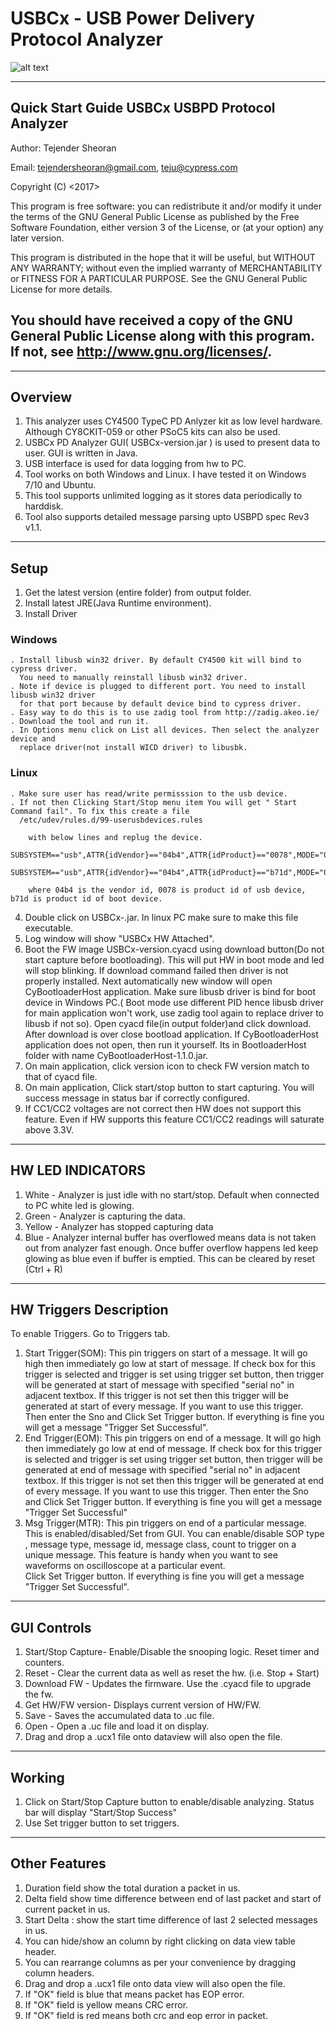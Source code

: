 # USBCx - USB Power Delivery Protocol Analyzer
![alt text](https://github.com/tejv/USBCx/blob/master/gui_image.png)

--------------------------------------------------------------------------------
Quick Start Guide USBCx USBPD Protocol Analyzer
--------------------------------------------------------------------------------
Author: Tejender Sheoran

Email: tejendersheoran@gmail.com, teju@cypress.com

Copyright (C) <2017>  <Tejender Sheoran>

This program is free software: you can redistribute it and/or modify
it under the terms of the GNU General Public License as published by
the Free Software Foundation, either version 3 of the License, or
(at your option) any later version.

This program is distributed in the hope that it will be useful,
but WITHOUT ANY WARRANTY; without even the implied warranty of
MERCHANTABILITY or FITNESS FOR A PARTICULAR PURPOSE.  See the
GNU General Public License for more details.

You should have received a copy of the GNU General Public License
along with this program.  If not, see <http://www.gnu.org/licenses/>.
--------------------------------------------------------------------------------

-------------------------------------------------------------------------------
Overview
--------------------------------------------------------------------------------
1. This analyzer uses CY4500 TypeC PD Anlyzer kit as low level hardware. Although CY8CKIT-059
   or other PSoC5 kits can also be used.
2. USBCx PD Analyzer GUI( USBCx-version.jar ) is used to present data to user. GUI
   is written in Java.
3. USB interface is used for data logging from hw to PC.
4. Tool works on both Windows and Linux. I have tested it on Windows 7/10 and Ubuntu.
5. This tool supports unlimited logging as it stores data periodically to harddisk.
6. Tool also supports detailed message parsing upto USBPD spec Rev3 v1.1.


--------------------------------------------------------------------------------
Setup
-------------------------------------------------------------------------------
1. Get the latest version (entire folder) from output folder.
2. Install latest JRE(Java Runtime environment).
3. Install Driver 
  ### Windows
    . Install libusb win32 driver. By default CY4500 kit will bind to cypress driver. 
      You need to manually reinstall libusb win32 driver.
    . Note if device is plugged to different port. You need to install libusb win32 driver
      for that port because by default device bind to cypress driver.
    . Easy way to do this is to use zadig tool from http://zadig.akeo.ie/
    . Download the tool and run it.
    . In Options menu click on List all devices. Then select the analyzer device and
      replace driver(not install WICD driver) to libusbk.
  ### Linux
    . Make sure user has read/write permisssion to the usb device. 
    . If not then Clicking Start/Stop menu item You will get " Start Command fail". To fix this create a file
      /etc/udev/rules.d/99-userusbdevices.rules
      
        with below lines and replug the device.
      SUBSYSTEM=="usb",ATTR{idVendor}=="04b4",ATTR{idProduct}=="0078",MODE="0660",GROUP="plugdev"
      SUBSYSTEM=="usb",ATTR{idVendor}=="04b4",ATTR{idProduct}=="b71d",MODE="0660",GROUP="plugdev"
      
        where 04b4 is the vendor id, 0078 is product id of usb device, b71d is product id of boot device.
        
4. Double click on USBCx-<version>.jar. In linux PC make sure to make this file executable.
5. Log window will show "USBCx HW Attached".
6. Boot the FW image USBCx-version.cyacd using download button(Do not start capture before bootloading).
   This will put HW in boot mode and led will stop blinking. If download command failed then driver
   is not properly installed.
   Next automatically new window will open CyBootloaderHost application. Make sure libusb driver is bind
   for boot device in Windows PC.( Boot mode use different PID hence libusb driver for main application won't work,
   use zadig tool again to replace driver to libusb if not so).
   Open cyacd file(in output folder)and click download. After download is over close bootload application.
   If CyBootloaderHost application does not open, then run it yourself. Its in BootloaderHost folder
   with name CyBootloaderHost-1.1.0.jar.
7. On main application, click version icon to check FW version match to that of cyacd file. 
8. On main application, Click start/stop button to start capturing. You will success message in 
   status bar if correctly configured.
9. If CC1/CC2 voltages are not correct then HW does not support this feature. Even if HW supports
   this feature CC1/CC2 readings will saturate above 3.3V. 

--------------------------------------------------------------------------------
HW LED INDICATORS
--------------------------------------------------------------------------------
1. White - Analyzer is just idle with no start/stop. Default when connected to PC white led is glowing.
2. Green - Analyzer is capturing the data.
3. Yellow - Analyzer has stopped capturing data
4. Blue - Analyzer internal buffer has overflowed means data is not taken out from analyzer fast enough. 
   Once buffer overflow happens led keep glowing as blue even if buffer is emptied. This can be cleared by reset (Ctrl + R)

--------------------------------------------------------------------------------
HW Triggers Description
--------------------------------------------------------------------------------
To enable Triggers. Go to Triggers tab.

1. Start Trigger(SOM): This pin triggers on start of a message. It will go high 
   then immediately go low at start of message. If check box for this trigger is selected
   and trigger is set using trigger set button, then trigger will be generated at start of
   message with specified "serial no" in adjacent textbox. If this trigger is not
   set then this trigger will be generated at start of every message.
   If you want to use this trigger. Then enter the Sno and Click Set Trigger button. 
   If everything is fine you will get a message "Trigger Set Successful". 
2. End Trigger(EOM): This pin triggers on end of a message. It will go high 
   then immediately go low at end of message. If check box for this trigger is selected
   and trigger is set using trigger set button, then trigger will be generated at end of
   message with specified "serial no" in adjacent textbox. If this trigger is not
   set then this trigger will be generated at end of every message.
   If you want to use this trigger. Then enter the Sno and Click Set Trigger button. 
   If everything is fine you will get a message "Trigger Set Successful"  
3. Msg  Trigger(MTR): This pin triggers on end of a particular message.
   This is enabled/disabled/Set from GUI. 
   You can enable/disable SOP type , message type, message id, message class, count to trigger on a unique 
   message. This feature is handy when you want to see waveforms on oscilloscope at 
   a particular event.   
   Click Set Trigger button. If everything is fine you will get a message "Trigger Set Successful".    

--------------------------------------------------------------------------------  
GUI Controls
--------------------------------------------------------------------------------

1. Start/Stop Capture- Enable/Disable the snooping logic. Reset timer and counters.
2. Reset - Clear the current data as well as reset the hw. (i.e. Stop + Start)
3. Download FW -  Updates the firmware. Use the .cyacd file to upgrade the fw.
4. Get HW/FW version- Displays current version of HW/FW.
6. Save - Saves the accumulated data to .uc file. 
7. Open - Open a .uc file and load it on display.
8. Drag and drop a .ucx1 file onto dataview will also open the file.

--------------------------------------------------------------------------------   
Working
--------------------------------------------------------------------------------
1. Click on Start/Stop Capture button to enable/disable analyzing. Status bar will display "Start/Stop Success"
2. Use Set trigger button to set triggers.  
   
--------------------------------------------------------------------------------   
Other Features
--------------------------------------------------------------------------------
1. Duration field show the total duration a packet in us.
2. Delta field show time difference between end of last packet and start of current packet in us.
3. Start Delta : show the start time difference of last 2 selected messages in us.
4. You can hide/show an column by right clicking on data view table header.
5. You can rearrange columns as per your convenience by dragging column headers.
6. Drag and drop a .ucx1 file onto data view will also open the file.
7. If "OK" field is blue that means packet has EOP error.
8. If "OK" field is yellow means CRC error.
9. If "OK" field is red means both crc and eop error in packet.

